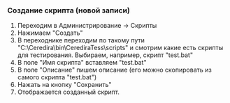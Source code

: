 ### Создание скрипта (новой записи)

1. Переходим в Администрирование -> Скрипты
1. Нажимаем "Создать"
1. В переходнике переходим по такому пути "C:\Ceredira\bin\CerediraTess\scripts"
и смотрим какие есть скрипты для тестирования.
Выбираем, например, скрипт "test.bat"
1. В поле "Имя скрипта" вставляем "test.bat"
1. В поле "Описание" пишем описание
(его можно скопировать из самого скрипта "test.bat")
1. Нажать на кнопку "Сохранить"
1. Отображается созданный скрипт.
